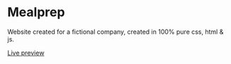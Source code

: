 <h1> Mealprep </h1> 

Website created for a fictional company, created in 100% pure css, html & js.
<blockquote class="imgur-embed-pub" lang="en" data-id="a/ZOnEnXt" data-context="false" ><a href="//imgur.com/a/ZOnEnXt"></a></blockquote><script async src="//s.imgur.com/min/embed.js" charset="utf-8"></script>

<a href="https://mealprep-ai.netlify.app/"> Live preview </a>
